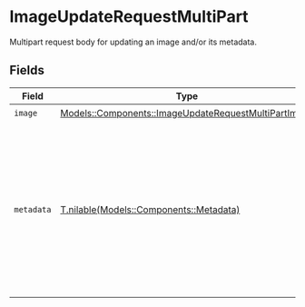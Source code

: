 # ImageUpdateRequestMultiPart

Multipart request body for updating an image and/or its metadata.


## Fields

| Field                                                                                                                                | Type                                                                                                                                 | Required                                                                                                                             | Description                                                                                                                          |
| ------------------------------------------------------------------------------------------------------------------------------------ | ------------------------------------------------------------------------------------------------------------------------------------ | ------------------------------------------------------------------------------------------------------------------------------------ | ------------------------------------------------------------------------------------------------------------------------------------ |
| `image`                                                                                                                              | [Models::Components::ImageUpdateRequestMultiPartImage](../../models/shared/imageupdaterequestmultipartimage.md)                      | :heavy_check_mark:                                                                                                                   | N/A                                                                                                                                  |
| `metadata`                                                                                                                           | [T.nilable(Models::Components::Metadata)](../../models/shared/metadata.md)                                                           | :heavy_minus_sign:                                                                                                                   | JSON-encoded metadata to update for the image.<br/><br/>Omit this field if not updating metadata, or send `null` to clear existing metadata. |